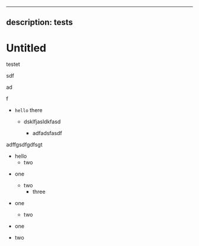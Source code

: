 ***

## description: tests

# Untitled

testet

sdf

ad

f

*   `hello` there

    *   dsklfjasldkfasd

        *   adfadsfasdf

adffgsdfgdfsgt

*   hello
    *   two

<!---->

*   one
    *   two
        *   three

*   one
    *   two

*   one

*   two
